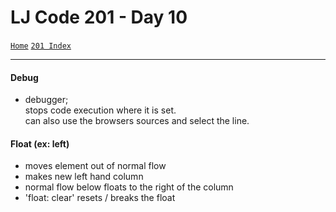 # LJ Code 201 - Day 10
<a href="../README.md">`Home`</a>
<a href="201_README.md">`201 Index`</a>
<hr>

#### Debug
- debugger; </br> stops code execution where it is set. </br>
can also use the browsers sources and select the line.

#### Float (ex: left)
- moves element out of normal flow
- makes new left hand column
- normal flow below floats to the right of the column
- 'float: clear' resets / breaks the float
